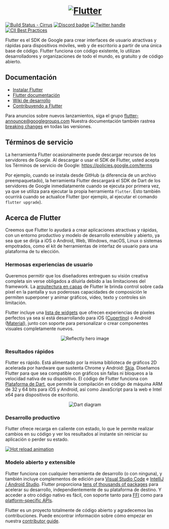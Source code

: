 <a href="https://flutter.dev/">
  <h1 align="center">
    <picture>
      <source media="(prefers-color-scheme: dark)" srcset="https://storage.googleapis.com/cms-storage-bucket/6e19fee6b47b36ca613f.png">
      <img alt="Flutter" src="https://storage.googleapis.com/cms-storage-bucket/c823e53b3a1a7b0d36a9.png">
    </picture>
  </h1>
</a>

[![Build Status - Cirrus][]][Build status]
[![Discord badge][]][Discord instructions]
[![Twitter handle][]][Twitter badge]
[![CII Best Practices](https://bestpractices.coreinfrastructure.org/projects/5631/badge)](https://bestpractices.coreinfrastructure.org/projects/5631)

Flutter es el SDK de Google para crear interfaces de usuario atractivas y rápidas para dispositivos móviles, web y de escritorio a partir de una única base de código. Flutter funciona con código existente, lo utilizan desarrolladores y organizaciones de todo el mundo, es gratuito y de código abierto.

## Documentación

* [Instalar Flutter](https://flutter.dev/get-started/)
* [Flutter documentación](https://flutter.dev/docs)
* [Wiki de desarrollo](https://github.com/flutter/flutter/wiki)
* [Contribuyendo a Flutter](https://github.com/flutter/flutter/blob/master/CONTRIBUTING.md)

Para anuncios sobre nuevos lanzamientos, siga el grupo
[flutter-announce@googlegroups.com](https://groups.google.com/forum/#!forum/flutter-announce)
Nuestra documentación también rastrea [breaking changes](https://flutter.dev/docs/release/breaking-changes) en todas las versiones.

## Términos de servicio

La herramienta Flutter ocasionalmente puede descargar recursos de los servidores de Google. Al descargar o usar el SDK de Flutter, usted acepta los Términos de servicio de Google:
https://policies.google.com/terms

Por ejemplo, cuando se instala desde GitHub (a diferencia de un archivo preempaquetado), la herramienta Flutter descargará el SDK de Dart de los servidores de Google
inmediatamente cuando se ejecuta por primera vez, ya que se utiliza para ejecutar la propia herramienta `flutter`.
Esto también ocurrirá cuando se actualice Flutter (por ejemplo, al ejecutar el comando `flutter upgrade`).

## Acerca de Flutter

Creemos que Flutter lo ayudará a crear aplicaciones atractivas y rápidas, con un entorno productivo y modelo de desarrollo extensible y abierto, ya sea que se dirija a iOS o Android, Web, Windows, macOS, Linux o sistemas empotrados, como el kit de herramientas de interfaz de usuario para una plataforma de tu elección.

### Hermosas experiencias de usuario

Queremos permitir que los diseñadores entreguen su visión creativa completa sin verse obligados a diluirla debido a las limitaciones del framework.
La [arquitectura en capas] de Flutter le brinda control sobre cada píxel en la pantalla y sus poderosas capacidades de composición le permiten superponer y animar gráficos, video, texto y controles sin limitación.

Flutter incluye una [lista de widgets][catálogo de widgets] que ofrecen experiencias de píxeles perfectos ya sea si está desarrollando para iOS ([Cupertino]) o Android ([Material]), junto con soporte para personalizar o crear componentes visuales completamente nuevos.

<p align="center"><img src="https://github.com/flutter/website/blob/main/src/assets/images/docs/homepage/reflectly-hero-600px.png?raw=true" alt="Reflectly hero image"></p>

### Resultados rápidos

Flutter es rápido. Está alimentado por la misma biblioteca de gráficos 2D acelerada por hardware que sustenta Chrome y Android: [Skia]. Diseñamos Flutter para que sea compatible con gráficos sin fallas ni bloqueos a la velocidad nativa de su dispositivo.
El código de Flutter funciona con [Plataforma de Dart], que permite la compilación en código de máquina ARM de 32 y 64 bits para iOS y Android, así como JavaScript para la web e Intel x64 para dispositivos de escritorio.

<p align="center"><img src="https://github.com/flutter/website/blob/main/src/assets/images/docs/homepage/dart-diagram-small.png?raw=true" alt="Dart diagram"></p>

### Desarrollo productivo

Flutter ofrece recarga en caliente con estado, lo que le permite realizar cambios en su código y ver los resultados al instante sin reiniciar su aplicación o perder su estado.

[![Hot reload animation][]][Hot reload]

### Modelo abierto y extensible

Flutter funciona con cualquier herramienta de desarrollo (o con ninguna), y también incluye complementos de edición para [Visual Studio Code] e [IntelliJ / Android Studio].
Flutter proporciona [tens of thousands of packages][Flutter packages] para acelerar su desarrollo, independientemente de su plataforma de destino. Y acceder a otro código nativo es fácil, con soporte tanto para [FFI] como para [platform-specific APIs][platform
channels].

Flutter es un proyecto totalmente de código abierto y agradecemos las contribuciones.
Puede encontrar información sobre cómo empezar en nuestra
[contributor guide](CONTRIBUTING.md).


[flutter.dev]: https://flutter.dev
[Build Status - Cirrus]: https://api.cirrus-ci.com/github/flutter/flutter.svg
[Build status]: https://cirrus-ci.com/github/flutter/flutter/master
[Discord instructions]: https://github.com/flutter/flutter/wiki/Chat
[Discord badge]: https://img.shields.io/discord/608014603317936148
[Twitter handle]: https://img.shields.io/twitter/follow/flutterdev.svg?style=social&label=Follow
[Twitter badge]: https://twitter.com/intent/follow?screen_name=flutterdev
[arquitectura en capas]: https://flutter.dev/docs/resources/inside-flutter
[architectural overview]: https://docs.flutter.dev/resources/architectural-overview
[catálogo de widgets]: https://flutter.dev/widgets/
[Cupertino]: https://docs.flutter.dev/development/ui/widgets/cupertino
[Material]: https://docs.flutter.dev/development/ui/widgets/material
[Skia]: https://skia.org/
[Plataforma de Dart]: https://dart.dev/
[Hot reload animation]: https://github.com/flutter/website/blob/main/src/assets/images/docs/tools/android-studio/hot-reload.gif?raw=true
[Hot reload]: https://docs.flutter.dev/development/tools/hot-reload
[Visual Studio Code]: https://marketplace.visualstudio.com/items?itemName=Dart-Code.flutter
[IntelliJ / Android Studio]: https://plugins.jetbrains.com/plugin/9212-flutter
[Flutter packages]: https://pub.dev/flutter
[FFI]: https://flutter.dev/docs/development/platform-integration/c-interop
[platform channels]: https://flutter.dev/docs/development/platform-integration/platform-channels
[interop example]: https://github.com/flutter/flutter/tree/master/examples/platform_channel
